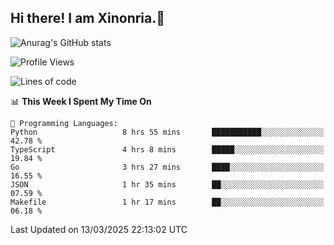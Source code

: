 ## Hi there! I am Xinonria.👋

![Anurag's GitHub stats](https://status-git-main-xinonrias-projects-f26540e3.vercel.app/api?username=xinonria&hide=stars,issues)

<!--START_SECTION:waka-->
![Profile Views](http://img.shields.io/badge/Profile%20Views-0-blue)

![Lines of code](https://img.shields.io/badge/From%20Hello%20World%20I%27ve%20Written-1.6%20million%20lines%20of%20code-blue)

📊 **This Week I Spent My Time On** 

```text
💬 Programming Languages: 
Python                   8 hrs 55 mins       ███████████░░░░░░░░░░░░░░   42.78 % 
TypeScript               4 hrs 8 mins        █████░░░░░░░░░░░░░░░░░░░░   19.84 % 
Go                       3 hrs 27 mins       ████░░░░░░░░░░░░░░░░░░░░░   16.55 % 
JSON                     1 hr 35 mins        ██░░░░░░░░░░░░░░░░░░░░░░░   07.59 % 
Makefile                 1 hr 17 mins        ██░░░░░░░░░░░░░░░░░░░░░░░   06.18 % 
```


 Last Updated on 13/03/2025 22:13:02 UTC
<!--END_SECTION:waka-->

<!--
**xinonria/xinonria** is a ✨ _special_ ✨ repository because its `README.md` (this file) appears on your GitHub profile.

Here are some ideas to get you started:

- 🔭 I’m currently working on ...
- 🌱 I’m currently learning ...
- 👯 I’m looking to collaborate on ...
- 🤔 I’m looking for help with ...
- 💬 Ask me about ...
- 📫 How to reach me: ...
- 😄 Pronouns: ...
- ⚡ Fun fact: ...
-->

